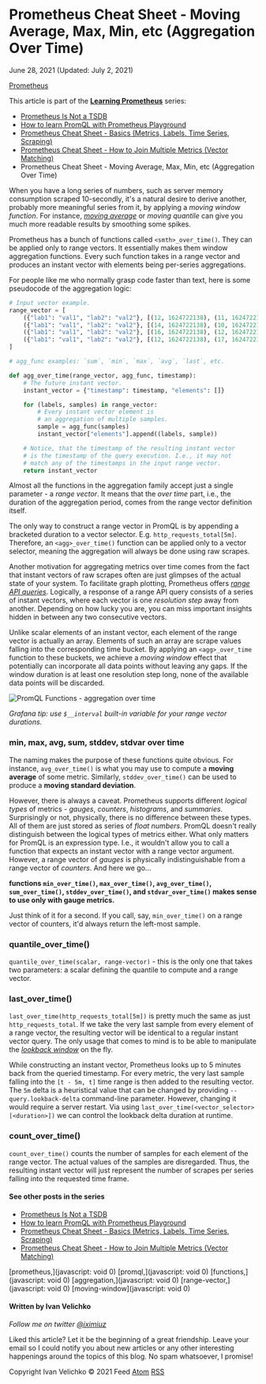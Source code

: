 # Prometheus Cheat Sheet - Moving Average, Max, Min, etc (Aggregation Over Time)

June 28, 2021 (Updated: July 2, 2021)

[Prometheus](http://iximiuz.com/en/categories/?category=Prometheus)

This article is part of the **[Learning Prometheus](http://iximiuz.com/en/categories/?category=Prometheus)** series:

- [Prometheus Is Not a TSDB](http://iximiuz.com/en/posts/prometheus-is-not-a-tsdb/)
- [How to learn PromQL with Prometheus Playground](http://iximiuz.com/en/posts/prometheus-learning-promql/)
- [Prometheus Cheat Sheet - Basics (Metrics, Labels, Time Series, Scraping)](http://iximiuz.com/en/posts/prometheus-metrics-labels-time-series/)
- [Prometheus Cheat Sheet - How to Join Multiple Metrics (Vector Matching)](http://iximiuz.com/en/posts/prometheus-vector-matching/)
- Prometheus Cheat Sheet - Moving Average, Max, Min, etc (Aggregation Over Time)


When you have a long series of numbers, such as server memory consumption scraped 10-secondly, it's a natural desire to derive another, probably more meaningful series from it, by applying a _moving window function_. For instance, [_moving average_](https://en.wikipedia.org/wiki/Moving_average) or _moving quantile_ can give you much more readable results by smoothing some spikes.

Prometheus has a bunch of functions called `<smth>_over_time()`. They can be applied only to range vectors. It essentially makes them window aggregation functions. Every such function takes in a range vector and produces an instant vector with elements being per-series aggregations.

For people like me who normally grasp code faster than text, here is some pseudocode of the aggregation logic:

```python
# Input vector example.
range_vector = [
    ({"lab1": "val1", "lab2": "val2"}, [(12, 1624722138), (11, 1624722148), (17, 1624722158)]),
    ({"lab1": "val1", "lab2": "val2"}, [(14, 1624722138), (10, 1624722148), (13, 1624722158)]),
    ({"lab1": "val1", "lab2": "val2"}, [(16, 1624722138), (12, 1624722148), (15, 1624722158)]),
    ({"lab1": "val1", "lab2": "val2"}, [(12, 1624722138), (17, 1624722148), (18, 1624722158)]),
]

# agg_func examples: `sum`, `min`, `max`, `avg`, `last`, etc.

def agg_over_time(range_vector, agg_func, timestamp):
    # The future instant vector.
    instant_vector = {"timestamp": timestamp, "elements": []}

    for (labels, samples) in range_vector:
        # Every instant vector element is
        # an aggregation of multiple samples.
        sample = agg_func(samples)
        instant_vector["elements"].append((labels, sample))

    # Notice, that the timestamp of the resulting instant vector
    # is the timestamp of the query execution. I.e., it may not
    # match any of the timestamps in the input range vector.
    return instant_vector

```

Almost all the functions in the aggregation family accept just a single parameter - a _range vector_. It means that the _over time_ part, i.e., the duration of the aggregation period, comes from the range vector definition itself.

The only way to construct a range vector in PromQL is by appending a bracketed duration to a vector selector. E.g. `http_requests_total[5m]`. Therefore, an `<agg>_over_time()` function can be applied only to a vector selector, meaning the aggregation will always be done using raw scrapes.

Another motivation for aggregating metrics over time comes from the fact that instant vectors of raw scrapes often are just glimpses of the actual state of your system. To facilitate graph plotting, Prometheus offers [_range API queries_](https://twitter.com/iximiuz/status/1402315573766328322). Logically, a response of a range API query consists of a series of instant vectors, where each vector is one _resolution step_ away from another. Depending on how lucky you are, you can miss important insights hidden in between any two consecutive vectors.

Unlike scalar elements of an instant vector, each element of the range vector is actually an array. Elements of such an array are scrape values falling into the corresponding time bucket. By applying an `<agg>_over_time` function to these buckets, we achieve a _moving window_ effect that potentially can incorporate all data points without leaving any gaps. If the window duration is at least one resolution step long, none of the available data points will be discarded.

![PromQL Functions - aggregation over time](http://iximiuz.com/prometheus-functions-agg-over-time/agg_over_time-2000-opt.png)

_Grafana tip: use `$__interval` built-in variable for your range vector durations._

### min, max, avg, sum, stddev, stdvar over time

The naming makes the purpose of these functions quite obvious. For instance, `avg_over_time()` is what you may use to compute a **moving average** of some metric. Similarly, `stddev_over_time()` can be used to produce a **moving standard deviation**.

However, there is always a caveat. Prometheus supports different _logical types_ of metrics - _gauges_, _counters_, _histograms_, and _summaries_. Surprisingly or not, physically, there is no difference between these types. All of them are just stored as series of _float numbers_. PromQL doesn't really distinguish between the logical types of metrics either. What only matters for PromQL is an expression type. I.e., it wouldn't allow you to call a function that expects an instant vector with a range vector argument. However, a range vector of _gauges_ is physically indistinguishable from a range vector of _counters_. And here we go...

**functions `min_over_time()`, `max_over_time()`, `avg_over_time()`, `sum_over_time()`, `stddev_over_time()`, and `stdvar_over_time()` makes sense to use only with gauge metrics.**

Just think of it for a second. If you call, say, `min_over_time()` on a range vector of counters, it'd always return the left-most sample.

### quantile\_over\_time()

`quantile_over_time(scalar, range-vector)` \- this is the only one that takes two parameters: a scalar defining the quantile to compute and a range vector.

### last\_over\_time()

`last_over_time(http_requests_total[5m])` is pretty much the same as just `http_requests_total`. If we take the very last sample from every element of a range vector, the resulting vector will be identical to a regular instant vector query. The only usage that comes to mind is to be able to manipulate the [_lookback window_](https://twitter.com/iximiuz/status/1402315573766328322) on the fly.

While constructing an instant vector, Prometheus looks up to 5 minutes back from the queried timestamp. For every metric, the very last sample falling into the `[t - 5m, t]` time range is then added to the resulting vector. The `5m` delta is a heuristical value that can be changed by providing `--query.lookback-delta` command-line parameter. However, changing it would require a server restart. Via using `last_over_time(<vector_selector>[<duration>])` we can control the lookback delta duration at runtime.

### count\_over\_time()

`count_over_time()` counts the number of samples for each element of the range vector. The actual values of the samples are disregarded. Thus, the resulting instant vector will just represent the number of scrapes per series falling into the requested time frame.

#### See other posts in the series

- [Prometheus Is Not a TSDB](http://iximiuz.com/en/posts/prometheus-is-not-a-tsdb/)
- [How to learn PromQL with Prometheus Playground](http://iximiuz.com/en/posts/prometheus-learning-promql/)
- [Prometheus Cheat Sheet - Basics (Metrics, Labels, Time Series, Scraping)](http://iximiuz.com/en/posts/prometheus-metrics-labels-time-series/)
- [Prometheus Cheat Sheet - How to Join Multiple Metrics (Vector Matching)](http://iximiuz.com/en/posts/prometheus-vector-matching/)

[prometheus,](javascript: void 0) [promql,](javascript: void 0) [functions,](javascript: void 0) [aggregation,](javascript: void 0) [range-vector,](javascript: void 0) [moving-window](javascript: void 0)

#### Written by Ivan Velichko

_Follow me on twitter [@iximiuz](https://twitter.com/iximiuz)_

Liked this article? Let it be the beginning of a great friendship. Leave your email so I could notify you about new articles or any other interesting happenings around the topics of this blog. No spam whatsoever, I promise!

Copyright Ivan Velichko © 2021 Feed [Atom](http://iximiuz.com/feed.atom) [RSS](http://iximiuz.com/feed.rss)


